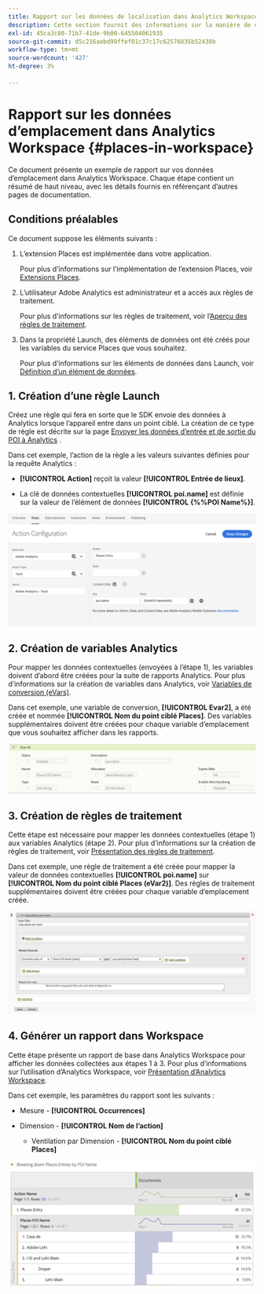 ```yaml
---
title: Rapport sur les données de localisation dans Analytics Workspace
description: Cette section fournit des informations sur la manière de créer des rapports sur les données de localisation dans Analytics Workspace.
exl-id: 45ca3c80-71b7-41de-9b00-645504061935
source-git-commit: d5c216aebd99ffef01c37c17c62576835b52438b
workflow-type: tm+mt
source-wordcount: '427'
ht-degree: 3%

---
```


# Rapport sur les données d’emplacement dans Analytics Workspace {#places-in-workspace}

Ce document présente un exemple de rapport sur vos données d’emplacement dans Analytics Workspace. Chaque étape contient un résumé de haut niveau, avec les détails fournis en référençant d’autres pages de documentation.

## Conditions préalables

Ce document suppose les éléments suivants :

1. L’extension Places est implémentée dans votre application.

   Pour plus d’informations sur l’implémentation de l’extension Places, voir [Extensions Places](/help/places-ext-aep-sdks/places-extension/places-extension.md).

1. L’utilisateur Adobe Analytics est administrateur et a accès aux règles de traitement.

   Pour plus d’informations sur les règles de traitement, voir l’[Aperçu des règles de traitement](https://experienceleague.adobe.com/docs/analytics/admin/admin-tools/manage-report-suites/edit-report-suite/report-suite-general/c-processing-rules/processing-rules.html).

1. Dans la propriété Launch, des éléments de données ont été créés pour les variables du service Places que vous souhaitez.

   Pour plus d’informations sur les éléments de données dans Launch, voir [Définition d’un élément de données](/help/use-places-launch-workflow/define-data-elements.md).


## 1. Création d’une règle Launch

Créez une règle qui fera en sorte que le SDK envoie des données à Analytics lorsque l’appareil entre dans un point ciblé. La création de ce type de règle est décrite sur la page [Envoyer les données d’entrée et de sortie du POI à Analytics](/help/use-places-with-other-solutions/places-adobe-analytics/use-places-adobe-analytics.md) .

Dans cet exemple, l’action de la règle a les valeurs suivantes définies pour la requête Analytics :

* **[!UICONTROL Action]** reçoit la valeur **[!UICONTROL Entrée de lieux]**.

* La clé de données contextuelles **[!UICONTROL poi.name]** est définie sur la valeur de l’élément de données **[!UICONTROL {%%POI Name%}]**.

![&quot;définir une action&quot;](/help/assets/pt-setAction.png)

## 2. Création de variables Analytics

Pour mapper les données contextuelles (envoyées à l’étape 1), les variables doivent d’abord être créées pour la suite de rapports Analytics. Pour plus d’informations sur la création de variables dans Analytics, voir [Variables de conversion (eVars)](https://experienceleague.adobe.com/docs/analytics/implementation/vars/page-vars/evar.html?lang=fr).

Dans cet exemple, une variable de conversion, **[!UICONTROL Evar2]**, a été créée et nommée **[!UICONTROL Nom du point ciblé Places]**. Des variables supplémentaires doivent être créées pour chaque variable d’emplacement que vous souhaitez afficher dans les rapports.

![&quot;create an analytics variable&quot;](/help/assets/aa-evar.png)

## 3. Création de règles de traitement

Cette étape est nécessaire pour mapper les données contextuelles (étape 1) aux variables Analytics (étape 2). Pour plus d’informations sur la création de règles de traitement, voir [Présentation des règles de traitement](https://experienceleague.adobe.com/docs/analytics/admin/admin-tools/manage-report-suites/edit-report-suite/report-suite-general/c-processing-rules/processing-rules.html).

Dans cet exemple, une règle de traitement a été créée pour mapper la valeur de données contextuelles **[!UICONTROL poi.name]** sur **[!UICONTROL Nom du point ciblé Places (eVar2)]**. Des règles de traitement supplémentaires doivent être créées pour chaque variable d’emplacement créée.

![&quot;créer une règle de traitement&quot;](/help/assets/aa-processing-rule.png)

## 4. Générer un rapport dans Workspace

Cette étape présente un rapport de base dans Analytics Workspace pour afficher les données collectées aux étapes 1 à 3. Pour plus d’informations sur l’utilisation d’Analytics Workspace, voir [Présentation d’Analytics Workspace](https://experienceleague.adobe.com/docs/analytics/analyze/analysis-workspace/home.html?lang=fr).

Dans cet exemple, les paramètres du rapport sont les suivants :

* Mesure - **[!UICONTROL Occurrences]**

* Dimension - **[!UICONTROL Nom de l’action]**

   * Ventilation par Dimension - **[!UICONTROL Nom du point ciblé Places]**

![&quot;créer un rapport dans l’espace de travail&quot;](/help/assets/aa-workspace.png)
